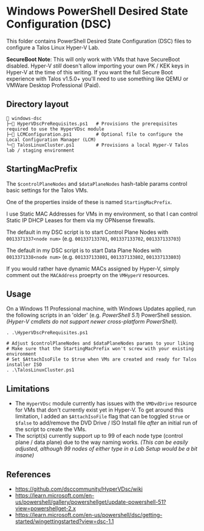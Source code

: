# Windows PowerShell Desired State Configuration (DSC)

This folder contains PowerShell Desired State Configuration (DSC) files to configure a Talos Linux Hyper-V Lab.

**SecureBoot Note**: This will only work with VMs that have SecureBoot disabled. Hyper-V _still_ doesn't allow
importing your own PK / KEK keys in Hyper-V at the time of this writing. If you want the full Secure Boot
experience with Talos v1.5.0+ you'll need to use something like QEMU or VMWare Desktop Professional (Paid).

## Directory layout

```shell
📂 windows-dsc
├─📁 HyperVDscPreRequisites.ps1   # Provisions the prerequisites required to use the HyperVDsc module
├─📁 LCMConfiguration.ps1         # Optional file to configure the Local Configuration Manager (LCM)
└─📁 TalosLinuxCluster.ps1        # Provisions a local Hyper-V Talos lab / staging environment
```

## StartingMacPrefix

The `$controlPlaneNodes` and `$dataPlaneNodes` hash-table params control basic settings for the Talos VMs.

One of the properties inside of these is named `StartingMacPrefix`.

I use Static MAC Addresses for VMs in my environment, so that I can control Static IP DHCP Leases for them via my OPNsense firewalls.

The default in my DSC script is to start Control Plane Nodes with `0013371337<node num>` (e.g. `001337133701`, `001337133702`, `001337133703`)

The default in my DSC script is to start Data Plane Nodes with `0013371338<node num>` (e.g. `001337133801`, `001337133802`, `001337133803`)

If you would rather have dynamic MACs assigned by Hyper-V, simply comment out the `MACAddress` proeprty on the `VMHyperV` resources.

## Usage

On a Windows 11 Professional machine, with Windows Updates applied, run the following scripts in an 'older' (e.g. _PowerShell 5.1_) PowerShell session. _(Hyper-V cmdlets do not support newer cross-platform PowerShell)._

```shell
. .\HyperVDscPreRequisites.ps1

# Adjust $controlPlaneNodes and $dataPlaneNodes params to your liking
# Make sure that the StartingMacPrefix won't screw with your existing environment
# Set $AttachIsoFile to $true when VMs are created and ready for Talos installer ISO
. .\TalosLinuxCluster.ps1
```

## Limitations

* The `HyperVDsc` module currently has issues with the `VMDvdDrive` resource for VMs that don't currently exist yet in Hyper-V. To get around this limitation, I added an `$AttachIsoFile` flag that can be toggled `$true` or `$false` to add/remove the DVD Drive / ISO Install file _after_ an initial run of the script to create the VMs.
* The script(s) currently support up to 99 of each node type (control plane / data plane) due to the way naming works. _(This can be easily adjusted, although 99 nodes of either type in a Lab Setup would be a bit insane)_

## References

* https://github.com/dsccommunity/HyperVDsc/wiki
* https://learn.microsoft.com/en-us/powershell/gallery/powershellget/update-powershell-51?view=powershellget-2.x
* https://learn.microsoft.com/en-us/powershell/dsc/getting-started/wingettingstarted?view=dsc-1.1
